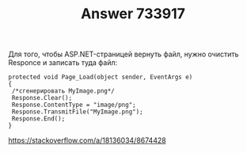 ﻿---
title: "Answer 733917"
se.owner.user_id: 240512
se.owner.display_name: "MSDN.WhiteKnight"
se.owner.link: "https://ru.stackoverflow.com/users/240512/msdn-whiteknight"
se.answer_id: 733917
se.question_id: 733579
se.post_type: answer
se.score: 1
se.is_accepted: True
---
<p>Для того, чтобы ASP.NET-страницей вернуть файл, нужно очистить Responce и записать туда файл:</p>

<pre><code>protected void Page_Load(object sender, EventArgs e)
{
 /*сгенерировать MyImage.png*/
 Response.Clear();
 Response.ContentType = "image/png";
 Response.TransmitFile("MyImage.png");
 Response.End();
}
</code></pre>

<p><a href="https://stackoverflow.com/a/18136034/8674428">https://stackoverflow.com/a/18136034/8674428</a></p>
